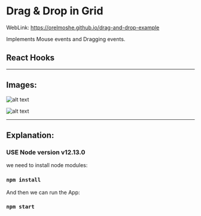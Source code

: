 # Drag & Drop in Grid

WebLink: https://orelmoshe.github.io/drag-and-drop-example

Implements Mouse events and Dragging events.

## React Hooks

---

## Images:

![alt text](https://res.cloudinary.com/dyy8fcstp/image/upload/v1612007113/dnd/dnd_e2gnlu.jpg)

![alt text](https://res.cloudinary.com/dyy8fcstp/image/upload/v1612007116/dnd/20210130_133751_p9nmio.gif)

---

## Explanation:

### USE Node version v12.13.0

we need to install node modules:

### `npm install`

And then we can run the App:

### `npm start`
